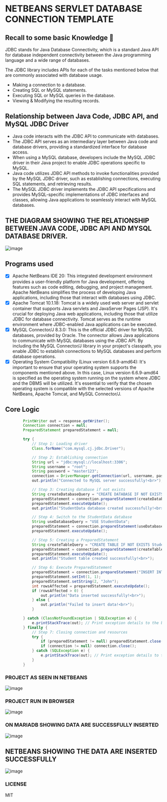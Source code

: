 # NETBEANS SERVLET DATABASE CONNECTION TEMPLATE

## Recall to some basic Knowledge 🚀
JDBC stands for Java Database Connectivity, which is a standard Java API for database
independent connectivity between the Java programming language and a wide range of 
databases. 

The JDBC library includes APIs for each of the tasks mentioned below that are commonly 
associated with database usage. 

- Making a connection to a database. 
- Creating SQL or MySQL statements. 
- Executing SQL or MySQL queries in the database. 
- Viewing & Modifying the resulting records.

## Relationship between Java Code, JDBC API, and MySQL JDBC Driver
- Java code interacts with the JDBC API to communicate with databases.
- The JDBC API serves as an intermediary layer between Java code and database drivers, providing a standardized interface for database access.
- When using a MySQL database, developers include the MySQL JDBC driver in their Java project to enable JDBC operations specific to MySQL.
- Java code utilizes JDBC API methods to invoke functionalities provided by the MySQL JDBC driver, such as establishing connections, executing SQL statements, and retrieving results.
- The MySQL JDBC driver implements the JDBC API specifications and provides MySQL-specific implementations of JDBC interfaces and classes, allowing Java applications to seamlessly interact with MySQL databases.

## THE DIAGRAM SHOWING THE RELATIONSHIP BETWEEN JAVA CODE, JDBC API AND MYSQL DATABASE DRIVER.
![image](https://github.com/reprogamaco/database-connection-servlet-template/assets/76619967/334c1123-6cb3-4882-9a00-0a396479792f)


## Programs used
- [x] Apache NetBeans IDE 20: This integrated development environment provides a user-friendly platform for Java development, offering features such as code editing, debugging, and project management. Apache NetBeans simplifies the process of developing Java applications, including those that interact with databases using JDBC.
- [x] Apache Tomcat 10.1.18: Tomcat is a widely used web server and servlet container that supports Java servlets and JavaServer Pages (JSP). It's crucial for deploying Java web applications, including those that utilize JDBC for database connectivity. Tomcat serves as the runtime environment where JDBC-enabled Java applications can be executed.
- [x] MySQL Connector/J 8.3.0: This is the official JDBC driver for MySQL databases, provided by Oracle. The connector allows Java applications to communicate with MySQL databases using the JDBC API. By including the MySQL Connector/J library in your project's classpath, you enable JDBC to establish connections to MySQL databases and perform database operations.
- [x] Operating System Compatibility (Linux version 6.6.9-amd64): It's important to ensure that your operating system supports the components mentioned above. In this case, Linux version 6.6.9-amd64 is specified as the operating system running on the system where JDBC and the DBMS will be utilized. It's essential to verify that the chosen operating system is compatible with the selected versions of Apache NetBeans, Apache Tomcat, and MySQL Connector/J.

## Core Logic
```java
        PrintWriter out = response.getWriter();
        Connection connection = null;
        PreparedStatement preparedStatement = null;

        try {
            // Step 1: Loading driver
            Class.forName("com.mysql.cj.jdbc.Driver");

            // Step 2: Establishing connection
            String url = "jdbc:mysql://localhost:3306";
            String username = "root";
            String password = "master123";
            connection = DriverManager.getConnection(url, username, password);
            out.println("Connected to MySQL server successfully!<br>");

            // Step 3: Creating database if not exists
            String createDatabaseQuery = "CREATE DATABASE IF NOT EXISTS StudentData";
            preparedStatement = connection.prepareStatement(createDatabaseQuery);
            preparedStatement.executeUpdate();
            out.println("StudentData database created successfully!<br>");

            // Step 4: Switch to the StudentData database
            String useDatabaseQuery = "USE StudentData";
            preparedStatement = connection.prepareStatement(useDatabaseQuery);
            preparedStatement.executeUpdate();

            // Step 5: Creating a PreparedStatement
            String createTableQuery = "CREATE TABLE IF NOT EXISTS Student (id INT PRIMARY KEY, name VARCHAR(50))";
            preparedStatement = connection.prepareStatement(createTableQuery);
            preparedStatement.executeUpdate();
            out.println("Student table created successfully!<br>");

            // Step 6: Execute PreparedStatement
            preparedStatement = connection.prepareStatement("INSERT INTO Student (id, name) VALUES (?, ?)");
            preparedStatement.setInt(1, 1);
            preparedStatement.setString(2, "John");
            int rowsAffected = preparedStatement.executeUpdate();
            if (rowsAffected > 0) {
                out.println("Data inserted successfully!<br>");
            } else {
                out.println("Failed to insert data!<br>");
            }

        } catch (ClassNotFoundException | SQLException e) {
            e.printStackTrace(out); // Print exception details to the browser
        } finally {
            // Step 7: Closing connection and resources
            try {
                if (preparedStatement != null) preparedStatement.close();
                if (connection != null) connection.close();
            } catch (SQLException e) {
                e.printStackTrace(out); // Print exception details to the browser
            }
        }
```

### PROJECT AS SEEN IN NETBEANS
![image](https://github.com/reprogamaco/database-connection-servlet-template/assets/76619967/309c1e41-97f6-4ff9-a066-6b2fed2e8adb)

### PROJECT RUN IN BROWSER
![image](https://github.com/reprogamaco/database-connection-servlet-template/assets/76619967/e93c5546-97ad-4483-a134-63cf01033abc)


### ON MARIADB SHOWING DATA ARE SUCCESSFULLY INSERTED
![image](https://github.com/reprogamaco/database-connection-servlet-template/assets/76619967/46372041-1952-47fe-b3a8-49f0cbfec453)

## NETBEANS SHOWING THE DATA ARE INSERTED SUCCESSFULLY
![image](https://github.com/reprogamaco/database-connection-servlet-template/assets/76619967/a2cb1cd5-3cc8-476f-b752-595e7176c711)

### LICENSE
MIT

